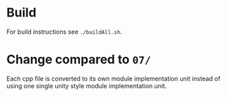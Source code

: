 # Build

For build instructions see `./buildAll.sh`.

# Change compared to `07/`

Each cpp file is converted to its own module implementation unit instead of using one single unity style module implementation unit.